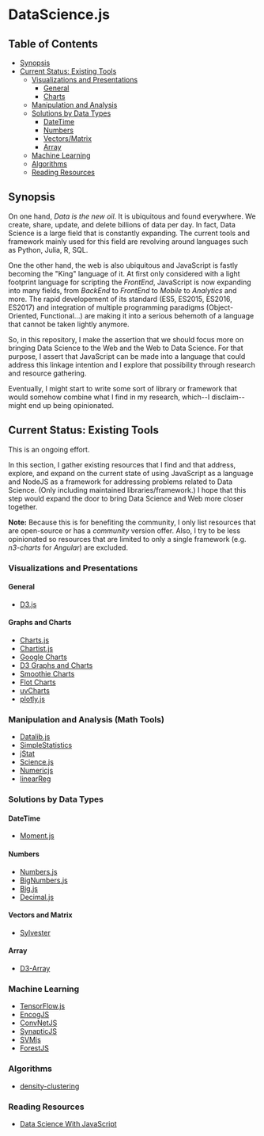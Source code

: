 # DataScience.js

## Table of Contents
- [Synopsis](#synopsis)
- [Current Status: Existing Tools](#current_status)
  - [Visualizations and Presentations](#visualizations)
    - [General](#visuals_general)
    - [Charts](#visuals_charts)
  - [Manipulation and Analysis](#analysis)
  - [Solutions by Data Types](#data_types)
    - [DateTime](#datetime)
    - [Numbers](#numbers)
    - [Vectors/Matrix](#vector_matrix)
    - [Array](#array)
  - [Machine Learning](#machine_learning)
  - [Algorithms](#algorithms)
  - [Reading Resources](#readings)
  
    
<a name="synopsis"></a>
## Synopsis
On one hand, *Data is the new oil*. It is ubiquitous and found everywhere. We create, share, update, and delete billions of data per day. In fact, Data Science is a large field that is constantly expanding. The current tools and framework mainly used for this field are revolving around languages such as Python, Julia, R, SQL.

One the other hand, the web is also ubiquitous and JavaScript is fastly becoming the "King" language of it. At first only considered with a light footprint language for scripting the *FrontEnd*, JavaScript is now expanding into many fields, from *BackEnd* to *FrontEnd* to *Mobile* to *Analytics* and more. The rapid developement of its standard (ES5, ES2015, ES2016, ES2017) and integration of multiple programming paradigms (Object-Oriented, Functional...) are making it into a serious behemoth of a language that cannot be taken lightly anymore.

So, in this repository, I make the assertion that we should focus more on bringing Data Science to the Web and the Web to Data Science. For that purpose, I assert that JavaScript can be made into a language that could address this linkage intention and I explore that possibility through research and resource gathering. 

Eventually, I might start to write some sort of library or framework that would somehow combine what I find in my research, which--I disclaim--might end up being opinionated.

<a name="current_status"></a>
## Current Status: Existing Tools
This is an ongoing effort.

In this section, I gather existing resources that I find and that address, explore, and expand on the current state of using JavaScript as a language and NodeJS as a framework for addressing problems related to Data Science. (Only including maintained libraries/framework.) I hope that this step would expand the door to bring Data Science and Web more closer together.

**Note:** Because this is for benefiting the community, I only list resources that are open-source or has a *community* version offer. Also, I try to be less opinionated so resources that are limited to only a single framework (e.g. *n3-charts* for *Angular*) are excluded.

<a name="visualizations"></a>
### Visualizations and Presentations

<a name="visuals_general"></a>
#### General
- [D3.js](https://d3js.org/)

<a name="visuals_charts"></a>
#### Graphs and Charts
- [Charts.js](http://www.chartjs.org/)
- [Chartist.js](https://gionkunz.github.io/chartist-js/)
- [Google Charts](https://developers.google.com/chart/)
- [D3 Graphs and Charts](https://github.com/d3/d3/wiki/Gallery)
- [Smoothie Charts](http://smoothiecharts.org/)
- [Flot Charts](http://www.flotcharts.org/)
- [uvCharts](https://imaginea.github.io/uvCharts/)
- [plotly.js](https://plot.ly/javascript/)

<a name="analysis"></a>
### Manipulation and Analysis (Math Tools)
- [Datalib.js](https://vega.github.io/datalib/)
- [SimpleStatistics](http://simplestatistics.org/)
- [jStat](https://github.com/jstat/jstat)
- [Science.js](https://github.com/jasondavies/science.js/)
- [Numericjs](http://www.numericjs.com/)
- [linearReg](https://github.com/lastlegion/linearReg.js)

<a name="data_types"></a>
### Solutions by Data Types

<a name="datetime"></a>
#### DateTime
- [Moment.js](https://momentjs.com/)

<a name="numbers"></a>
#### Numbers
- [Numbers.js](https://github.com/numbers/numbers.js)
- [BigNumbers.js](https://github.com/MikeMcl/bignumber.js)
- [Big.js](https://github.com/MikeMcl/big.js)
- [Decimal.js](https://github.com/MikeMcl/decimal.js)

<a name="vector_matrix"></a>
#### Vectors and Matrix
- [Sylvester](http://sylvester.jcoglan.com/)

<a name="array"></a>
#### Array
- [D3-Array](https://github.com/d3/d3-array)

<a name="machine_learning"></a>
### Machine Learning
- [TensorFlow.js](https://js.tensorflow.org/)
- [EncogJS](https://github.com/encog/encog-javascript)
- [ConvNetJS](https://cs.stanford.edu/people/karpathy/convnetjs/)
- [SynapticJS](https://synaptic.juancazala.com/#/)
- [SVMjs](https://github.com/karpathy/svmjs)
- [ForestJS](https://github.com/karpathy/forestjs)

<a name="algorithms"></a>
### Algorithms
- [density-clustering](https://github.com/uhho/density-clustering)

<a name="readings"></a>
### Reading Resources
- [Data Science With JavaScript](https://www.gitbook.com/book/dtabio/data-science-with-javascript/details)
